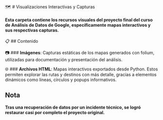 🗺️ # Visualizaciones Interactivas y Capturas

#### Esta carpeta contiene los recursos visuales del proyecto final del curso de Análisis de Datos de Google, específicamente mapas interactivos y sus respectivas capturas.

📋 ## Contenido

📷 ### **Imágenes**: Capturas estáticas de los mapas generados con folium, utilizadas para documentación y presentación del análisis.

🌐 ### **Archivos HTML**:
Mapas interactivos exportados desde Python. Estos permiten explorar las rutas y destinos con más detalle, gracias a elementos dinámicos como líneas, círculos y popups informativos.

## **Nota**

#### Tras una recuperación de datos por un incidente técnico, se logró restaurar casi por completo el proyecto original.
